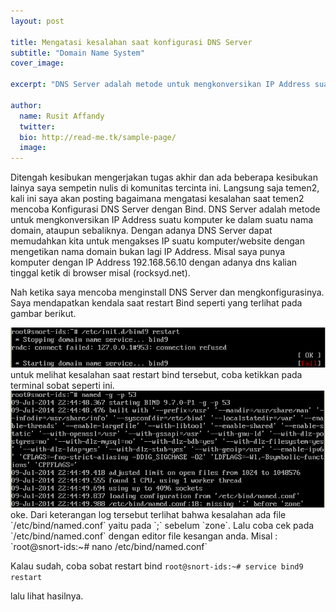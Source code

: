 ```yaml
---
layout: post

title: Mengatasi kesalahan saat konfigurasi DNS Server
subtitle: "Domain Name System"
cover_image: 

excerpt: "DNS Server adalah metode untuk mengkonversikan IP Address suatu komputer ke dalam suatu nama domain, ataupun sebaliknya."

author:
  name: Rusit Affandy
  twitter: 
  bio: http://read-me.tk/sample-page/
  image: 
---
```


Ditengah kesibukan mengerjakan tugas akhir dan ada beberapa kesibukan lainya saya sempetin nulis di komunitas tercinta ini. Langsung saja temen2, kali ini saya akan posting bagaimana mengatasi kesalahan saat temen2 mencoba Konfigurasi DNS Server dengan Bind. DNS Server adalah metode untuk mengkonversikan IP Address suatu komputer ke dalam suatu nama domain, ataupun sebaliknya. Dengan adanya DNS Server dapat memudahkan kita untuk mengakses IP suatu komputer/website dengan mengetikan nama domain bukan lagi IP Address. Misal saya punya komputer dengan IP Address 192.168.56.10 dengan adanya dns kalian tinggal ketik di browser misal (rocksyd.net).

Nah ketika saya mencoba menginstall DNS Server dan mengkonfigurasinya. Saya mendapatkan kendala saat restart Bind seperti yang terlihat pada gambar berikut.
<div class="full zoomable"><img src="/images/kendala-restart-bind.png"></div>
untuk melihat kesalahan saat restart bind tersebut, coba ketikkan pada terminal sobat seperti ini.
<div class="full zoomable"><img src="/images/named-g-p-53.png"></div>
oke. Dari keterangan log tersebut terlihat bahwa kesalahan ada file `/etc/bind/named.conf` yaitu pada `;` sebelum `zone`. Lalu coba cek pada `/etc/bind/named.conf` dengan editor file kesangan anda. Misal :
`root@snort-ids:~# nano /etc/bind/named.conf`

Kalau sudah, coba sobat restart bind
`root@snort-ids:~# service bind9 restart`

lalu lihat hasilnya.
